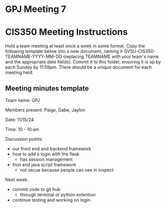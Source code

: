 # GPJ Meeting 7
# CIS350 Meeting Instructions

Hold a team meeting at least once a week in some format.  Copy the following template below into a new document, naming it GVSU-CIS350-TEAMNAME-YYYY-MM-DD (replacing TEAMNAME with your team's name and the appropriate date fields).  Commit it to this folder, ensuring it is up by each Sunday by 11:59pm.  There should be a unique document for each meeting held.

## Meeting minutes template

Team name: GPJ

Members present: Paige, Gabe, Jaylon

Date: 11/15/24

Time: 10 - 10:am

Discussion points: 
* our front end and backend framework
* how to add a login with the flask
  * has session management
* fron end java script framework
  * not secue because people can see in inspect
  

Next week:
* commit code to git hub
  * through terminal or python extention
*  continue testing and working on login

